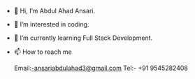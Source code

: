 - 👋 Hi, I’m Abdul Ahad Ansari.
- 👀 I’m interested in coding.
- 🌱 I’m currently learning Full Stack Development.
- 📫 How to reach me

     Email:-ansariabdulahad3@gmail.com
     Tel:- +91 9545282408
<!---
ansariabdulahad/ansariabdulahad is a ✨ special ✨ repository because its `README.md` (this file) appears on your GitHub profile.
You can click the Preview link to take a look at your changes.
--->
